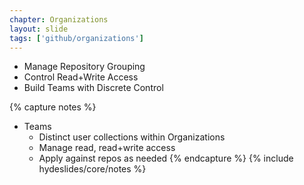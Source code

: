 ```yaml
---
chapter: Organizations
layout: slide
tags: ['github/organizations']
---
```


* Manage Repository Grouping
* Control Read+Write Access
* Build Teams with Discrete Control


{% capture notes %}
* Teams
    * Distinct user collections within Organizations
    * Manage read, read+write access
    * Apply against repos as needed
{% endcapture %}
{% include hydeslides/core/notes %}
